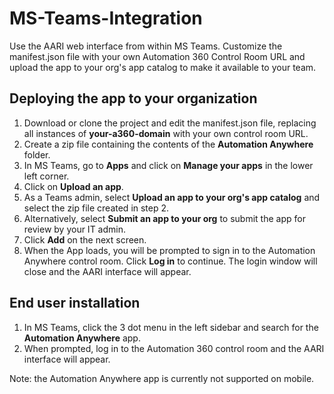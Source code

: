 # MS-Teams-Integration

Use the AARI web interface from within MS Teams. Customize the manifest.json file with your own Automation 360 Control Room URL and upload the app to your org's app catalog to make it available to your team.

## Deploying the app to your organization

 1. Download or clone the project and edit the manifest.json file, replacing all instances of **your-a360-domain** with your own control room URL.
 2. Create a zip file containing the contents of the **Automation Anywhere** folder.
 3. In MS Teams, go to **Apps** and click on **Manage your apps** in the lower left corner.
 4. Click on **Upload an app**.
 5. As a Teams admin, select **Upload an app to your org's app catalog** and select the zip file created in step 2.
 6. Alternatively, select **Submit an app to your org** to submit the app for review by your IT admin.
 7. Click **Add** on the next screen.
 8. When the App loads, you will be prompted to sign in to the Automation Anywhere control room. Click **Log in** to continue. The login window will close and the AARI interface will appear.

## End user installation

 1. In MS Teams, click the 3 dot menu in the left sidebar and search for the **Automation Anywhere** app.
 2. When prompted, log in to the Automation 360 control room and the AARI interface will appear.

Note: the Automation Anywhere app is currently not supported on mobile.